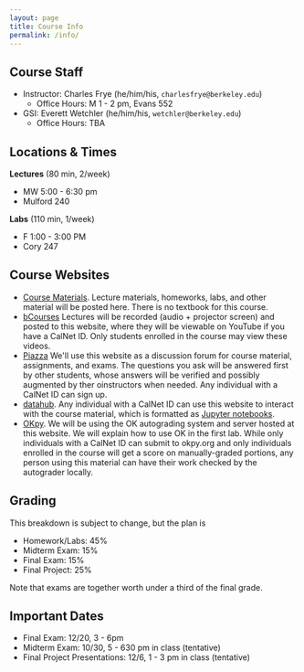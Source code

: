```yaml
---
layout: page
title: Course Info
permalink: /info/
---
```


## Course Staff
- Instructor: Charles Frye (he/him/his, `charlesfrye@berkeley.edu`)
    - Office Hours: M 1 - 2 pm, Evans 552
- GSI: Everett Wetchler (he/him/his, `wetchler@berkeley.edu`)
    - Office Hours: TBA

## Locations & Times
**Lectures** (80 min, 2/week)
- MW 5:00 - 6:30 pm
- Mulford 240

**Labs** (110 min, 1/week)
- F 1:00 - 3:00 PM
- Cory 247

## Course Websites
- [Course Materials]({{site.url}}).
Lecture materials, homeworks, labs, and other material will be posted here.
There is no textbook for this course.
- [bCourses](https://bcourses.berkeley.edu)
Lectures will be recorded (audio + projector screen)
and posted to this website,
where they will be viewable on YouTube if you have a CalNet ID.
Only students enrolled in the course may view these videos.
- [Piazza](https://piazza.com/berkeley/fall2019/psych101d)
We'll use this website as a discussion forum for course material, assignments, and exams.
The questions you ask will be answered first by other students,
whose answers will be verified and possibly augmented by ther oinstructors when needed.
Any individual with a CalNet ID can sign up.
- [datahub](https://datahub.berkeley.edu).
Any individual with a CalNet ID can use this website to interact with the course material,
which is formatted as
[Jupyter notebooks](https://jupyter.org/).
- [OKpy](https://okpy.org).
We will be using the OK autograding system and server hosted at this website.
We will explain how to use OK in the first lab.
While only individuals with a CalNet ID can submit to okpy.org
and only individuals enrolled in the course will get a score
on manually-graded portions,
any person using this material can have their work checked by the
autograder locally.

## Grading
This breakdown is subject to change, but the plan is

- Homework/Labs: 45%
- Midterm Exam: 15%
- Final Exam: 15%
- Final Project: 25%

Note that exams are together worth under a third of the final grade.

## Important Dates

- Final Exam: 12/20, 3 - 6pm
- Midterm Exam: 10/30, 5 - 630 pm in class (tentative)
- Final Project Presentations: 12/6, 1 - 3 pm in class (tentative)
